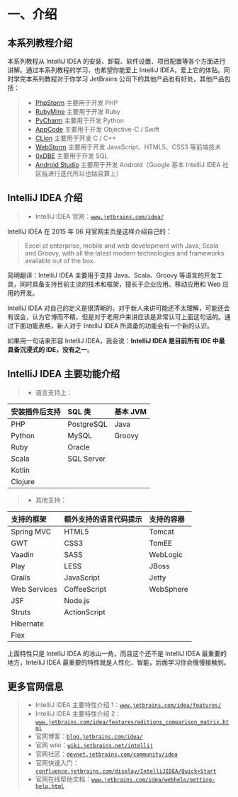 # 一、介绍

## 本系列教程介绍

本系列教程从 IntelliJ IDEA 的安装、卸载、软件设置、项目配置等各个方面进行讲解。通过本系列教程的学习，也希望你能爱上 IntelliJ IDEA，爱上它的体贴。同时学完本系列教程对于你学习 JetBrains 公司下的其他产品也有好处，其他产品包括：

> *   [PhpStorm](http://www.jetbrains.com/phpstorm/ "PhpStorm 主要用于开发 PHP") 主要用于开发 PHP
> *   [RubyMine](http://www.jetbrains.com/ruby/ "RubyMine 主要用于开发 Ruby") 主要用于开发 Ruby
> *   [PyCharm](http://www.jetbrains.com/pycharm/ "PyCharm 主要用于开发 Python") 主要用于开发 Python
> *   [AppCode](http://www.jetbrains.com/objc/ "AppCode 主要用于开发 Objective-C") 主要用于开发 Objective-C / Swift
> *   [CLion](http://www.jetbrains.com/clion/ "CLion 主要用于开发 C/C++") 主要用于开发 C / C++
> *   [WebStorm](http://www.jetbrains.com/webstorm/ "WebStorm 主要用于开发 JavaScript 等前端技术") 主要用于开发 JavaScript、HTML5、CSS3 等前端技术
> *   [0xDBE](http://www.jetbrains.com/dbe/ "0xDBE 主要用于开发 SQL") 主要用于开发 SQL
> *   [Android Studio](http://developer.android.com/tools/studio/ "Android Studio 主要用于开发 Android") 主要用于开发 Android（Google 基本 IntelliJ IDEA 社区版进行迭代所以也姑且算上）

## IntelliJ IDEA 介绍

> *   IntelliJ IDEA 官网：[`www.jetbrains.com/idea/`](https://www.jetbrains.com/idea/)

IntelliJ IDEA 在 2015 年 06 月官网主页是这样介绍自己的：

> Excel at enterprise, mobile and web development with Java, Scala and Groovy, with all the latest modern technologies and frameworks available out of the box.

简明翻译：IntelliJ IDEA 主要用于支持 Java、Scala、Groovy 等语言的开发工具，同时具备支持目前主流的技术和框架，擅长于企业应用、移动应用和 Web 应用的开发。

IntelliJ IDEA 对自己的定义是很清晰的，对于新人来讲可能还不太理解，可能还会有误会，认为它博而不精，但是对于老用户来讲应该是非常认可上面这句话的。通过下面功能表格，新人对于 IntelliJ IDEA 所具备的功能会有一个新的认识。

如果用一句话来形容 IntelliJ IDEA，我会说：**IntelliJ IDEA 是目前所有 IDE 中最具备沉浸式的 IDE，没有之一**。

## IntelliJ IDEA 主要功能介绍

> *   语言支持上：

| 安装插件后支持 | SQL 类 | 基本 JVM |
| :-- | :-- | :-- |
| PHP | PostgreSQL | Java |
| Python | MySQL | Groovy |
| Ruby | Oracle |  |
| Scala | SQL Server |  |
| Kotlin |  |  |
| Clojure |  |  |

> *   其他支持：

| 支持的框架 | 额外支持的语言代码提示 | 支持的容器 |
| :-- | :-- | :-- |
| Spring MVC | HTML5 | Tomcat |
| GWT | CSS3 | TomEE |
| Vaadin | SASS | WebLogic |
| Play | LESS | JBoss |
| Grails | JavaScript | Jetty |
| Web Services | CoffeeScript | WebSphere |
| JSF | Node.js |  |
| Struts | ActionScript |  |
| Hibernate |  |  |
| Flex |  |  |

上面特性只是 IntelliJ IDEA 的冰山一角，而且这个还不是 IntelliJ IDEA 最重要的地方，IntelliJ IDEA 最重要的特性就是人性化、智能，后面学习你会慢慢接触到。

## 更多官网信息

> *   IntelliJ IDEA 主要特性介绍 1：[`www.jetbrains.com/idea/features/`](https://www.jetbrains.com/idea/features/)
> *   IntelliJ IDEA 主要特性介绍 2：[`www.jetbrains.com/idea/features/editions_comparison_matrix.html`](https://www.jetbrains.com/idea/features/editions_comparison_matrix.html)
> *   官网博客：[`blog.jetbrains.com/idea/`](http://blog.jetbrains.com/idea/)
> *   官网 wiki：[`wiki.jetbrains.net/intellij`](http://wiki.jetbrains.net/intellij)
> *   官网社区：[`devnet.jetbrains.com/community/idea`](http://devnet.jetbrains.com/community/idea)
> *   官网快速入门：[`confluence.jetbrains.com/display/IntelliJIDEA/Quick+Start`](http://confluence.jetbrains.com/display/IntelliJIDEA/Quick+Start)
> *   官网在线帮助文档：[`www.jetbrains.com/idea/webhelp/getting-help.html`](http://www.jetbrains.com/idea/webhelp/getting-help.html)